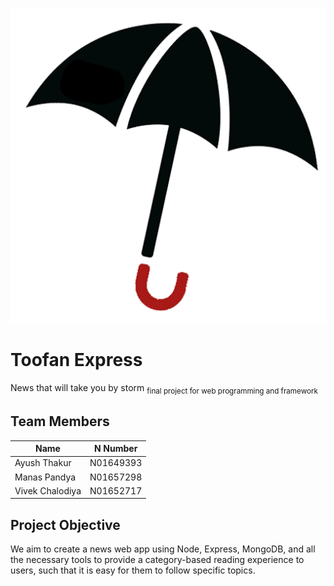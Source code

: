 ![logo](/documentation/logo.png)
# Toofan Express
News that will take you by storm
<sub>final project for web programming and framework</sub>

## Team Members
| Name | N Number |
| --------- | -------- |
| Ayush Thakur | N01649393 |
| Manas Pandya | N01657298 |
| Vivek Chalodiya | N01652717 |


## Project Objective
We aim to create a news web app using Node, Express, MongoDB, and all the necessary tools to provide a category-based reading experience to users, such that it is easy for them to follow specific topics.
